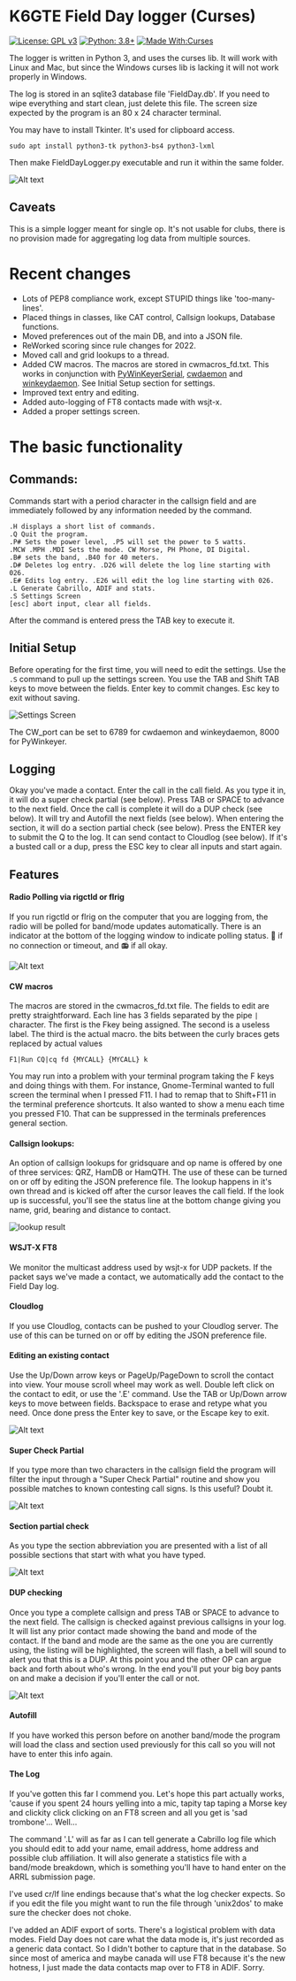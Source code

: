# K6GTE Field Day logger (Curses)

[![License: GPL v3](https://img.shields.io/badge/License-GPLv3-blue.svg)](https://www.gnu.org/licenses/gpl-3.0)  [![Python: 3.8+](https://img.shields.io/badge/python-3.8+-blue.svg)](https://www.python.org/downloads/)  [![Made With:Curses](https://img.shields.io/badge/Made%20with-Curses-green)](https://docs.python.org/3/library/curses.html)

The logger is written in Python 3, and uses the curses lib. It will work with Linux and Mac, but since the Windows curses lib is lacking it will not work properly in Windows.

The log is stored in an sqlite3 database file 'FieldDay.db'. If you need to wipe everything and start clean, just delete this file. The screen size expected by the program is an 80 x 24 character terminal. 

You may have to install Tkinter. It's used for clipboard access.

`sudo apt install python3-tk python3-bs4 python3-lxml`

Then make FieldDayLogger.py executable and run it within the same folder.

![Alt text](https://github.com/mbridak/FieldDayLogger-Curses/raw/master/pics/logger.png)


## Caveats
This is a simple logger meant for single op. It's not usable for clubs, there is no provision made for aggregating log data from multiple sources.

# Recent changes

* Lots of PEP8 compliance work, except STUPID things like 'too-many-lines'.
* Placed things in classes, like CAT control, Callsign lookups, Database functions.
* Moved preferences out of the main DB, and into a JSON file.
* ReWorked scoring since rule changes for 2022.
* Moved call and grid lookups to a thread.
* Added CW macros. The macros are stored in cwmacros_fd.txt. This works in conjunction with [PyWinKeyerSerial](https://github.com/mbridak/PyWinKeyerSerial), [cwdaemon](https://github.com/acerion/cwdaemon) and [winkeydaemon](https://github.com/N0NB/winkeydaemon). See Initial Setup section for settings.
* Improved text entry and editing.
* Added auto-logging of FT8 contacts made with wsjt-x.
* Added a proper settings screen.


# The basic functionality

## Commands:
Commands start with a period character in the callsign field and are immediately followed by any information needed by the command.

```
.H displays a short list of commands.
.Q Quit the program.
.P# Sets the power level, .P5 will set the power to 5 watts.
.MCW .MPH .MDI Sets the mode. CW Morse, PH Phone, DI Digital.
.B# sets the band, .B40 for 40 meters.
.D# Deletes log entry. .D26 will delete the log line starting with 026.
.E# Edits log entry. .E26 will edit the log line starting with 026.
.L Generate Cabrillo, ADIF and stats.
.S Settings Screen
[esc] abort input, clear all fields.
```

After the command is entered press the TAB key to execute it.

## Initial Setup
Before operating for the first time, you will need to edit the settings. Use the `.S` command to pull up the settings screen. You use the TAB and Shift TAB keys to move between the fields. Enter key to commit changes. Esc key to exit without saving.

![Settings Screen](pics/settings_screen.png)

The CW_port can be set to 6789 for cwdaemon and winkeydaemon, 8000 for PyWinkeyer.

## Logging
Okay you've made a contact. Enter the call in the call field. As you type it in, it will do a super check partial (see below). Press TAB or SPACE to advance to the next field. Once the call is complete it will do a DUP check (see below). It will try and Autofill the next fields (see below). When entering the section, it will do a section partial check (see below). Press the ENTER key to submit the Q to the log. It can send contact to Cloudlog (see below). If it's a busted call or a dup, press the ESC key to clear all inputs and start again.

## Features

#### Radio Polling via rigctld or flrig
If you run rigctld or flrig on the computer that you are logging from, the radio will be polled for band/mode updates automatically. There is an indicator at the bottom of the logging window to indicate polling status. :anger: if no connection or timeout, and :radio: if all okay.

![Alt text](pics/rigctld.png)

#### CW macros
The macros are stored in the cwmacros_fd.txt file. The fields to edit are pretty straightforward. Each line has 3 fields separated by the pipe `|` character. The first is the Fkey being assigned. The second is a useless label. The third is the actual macro. the bits between the curly braces gets replaced by actual values

`F1|Run CQ|cq fd {MYCALL} {MYCALL} k`

You may run into a problem with your terminal program taking the F keys and doing things with them. For instance, Gnome-Terminal wanted to full screen the terminal when I pressed F11. I had to remap that to Shift+F11 in the terminal preference shortcuts. It also wanted to show a menu each time you pressed F10. That can be suppressed in the terminals preferences general section.

#### Callsign lookups:
An option of callsign lookups for gridsquare and op name is offered by one of three services: QRZ, HamDB or HamQTH. The use of these can be turned on or off by editing the JSON preference file. The lookup happens in it's own thread and is kicked off after the cursor leaves the call field. If the look up is successful, you'll see the status line at the bottom change giving you name, grid, bearing and distance to contact.

![lookup result](pics/lookup-result.png)

#### WSJT-X FT8
We monitor the multicast address used by wsjt-x for UDP packets. If the packet says we've made a contact, we automatically add the contact to the Field Day log.

#### Cloudlog
If you use Cloudlog, contacts can be pushed to your Cloudlog server.
The use of this can be turned on or off by editing the JSON preference file.


#### Editing an existing contact
Use the Up/Down arrow keys or PageUp/PageDown to scroll the contact into view. Your mouse scroll wheel may work as well. Double left click on the contact to edit, or use the '.E' command. Use the TAB or Up/Down arrow keys to move between fields. Backspace to erase and retype what you need.
Once done press the Enter key to save, or the Escape key to exit.

![Alt text](https://github.com/mbridak/FieldDayLogger-Curses/raw/master/pics/editcontact.png)

#### Super Check Partial
If you type more than two characters in the callsign field the program will filter the input through a "Super Check Partial" routine and show you possible matches to known contesting call signs. Is this useful? Doubt it.

![Alt text](https://github.com/mbridak/FieldDayLogger-Curses/raw/master/pics/scp.png)

#### Section partial check
As you type the section abbreviation you are presented with a list of all possible sections that start with what you have typed.

![Alt text](https://github.com/mbridak/FieldDayLogger-Curses/raw/master/pics/sectioncheckpartial.png)

#### DUP checking
Once you type a complete callsign and press TAB or SPACE to advance to the next field. The callsign is checked against previous callsigns in your log. It will list any prior contact made showing the band and mode of the contact. If the band and mode are the same as the one you are currently using, the listing will be highlighted, the screen will flash, a bell will sound to alert you that this is a DUP. At this point you and the other OP can argue back and forth about who's wrong. In the end you'll put your big boy pants on and make a decision if you'll enter the call or not.

![Alt text](https://github.com/mbridak/FieldDayLogger-Curses/raw/master/pics/dupe_check.png)


#### Autofill
If you have worked this person before on another band/mode the program will load the class and section used previously for this call so you will not have to enter this info again.

#### The Log
If you've gotten this far I commend you. Let's hope this part actually works, 'cause if you spent 24 hours yelling into a mic, tapity tap taping a Morse key and clickity click clicking on an FT8 screen and all you get is 'sad trombone'... Well...

The command '.L' will as far as I can tell generate a Cabrillo log file which you should edit to add your name, email address, home address and possible club affiliation. It will also generate a statistics file with a band/mode breakdown, which is something you'll have to hand enter on the ARRL submission page.

I've used cr/lf line endings because that's what the log checker expects. So if you edit the file you might want to run the file through 'unix2dos' to make sure the checker does not choke. 

I've added an ADIF export of sorts. There's a logistical problem with data modes. Field Day does not care what the data mode is, it's just recorded as a generic data contact. So I didn't bother to capture that in the database. So since most of america and maybe canada will use FT8 because it's the new hotness, I just made the data contacts map over to FT8 in ADIF. Sorry. 
